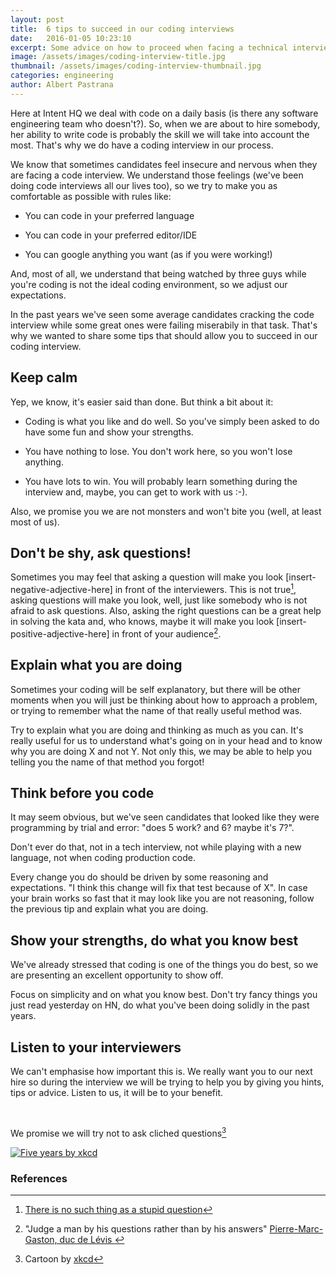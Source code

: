 ```yaml
---
layout: post
title:  6 tips to succeed in our coding interviews
date:   2016-01-05 10:23:10
excerpt: Some advice on how to proceed when facing a technical interview where you are asked to code like ours.
image: /assets/images/coding-interview-title.jpg
thumbnail: /assets/images/coding-interview-thumbnail.jpg
categories: engineering
author: Albert Pastrana
---
```


Here at Intent HQ we deal with code on a daily basis (is there any software engineering team who doesn't?). So, when we are about to hire somebody, her ability to write code is probably the skill we will take into account the most. That's why we do have a coding interview in our process.

We know that sometimes candidates feel insecure and nervous when they are facing a code interview. We understand those feelings (we've been doing code interviews all our lives too), so we try to make you as comfortable as possible with rules like:

- You can code in your preferred language

- You can code in your preferred editor/IDE

- You can google anything you want (as if you were working!)

And, most of all, we understand that being watched by three guys while you're coding is not the ideal coding environment, so we adjust our expectations.

In the past years we've seen some average candidates cracking the code interview while some great ones were failing miserabily in that task. That's why we wanted to share some tips that should allow you to succeed in our coding interview.

## Keep calm
Yep, we know, it's easier said than done. But think a bit about it:

- Coding is what you like and do well. So you've simply been asked to do have some fun and show your strengths.

- You have nothing to lose. You don't work here, so you won't lose anything.

- You have lots to win. You will probably learn something during the interview and, maybe, you can get to work with us :-).


Also, we promise you we are not monsters and won't bite you (well, at least most of us).

## Don't be shy, ask questions!
Sometimes you may feel that asking a question will make you look [insert-negative-adjective-here] in front of the interviewers. This is not true[^stupid-question], asking questions will make you look, well, just like somebody who is not afraid to ask questions. Also, asking the right questions can be a great help in solving the kata and, who knows, maybe it will make you look [insert-positive-adjective-here] in front of your audience[^questions].

## Explain what you are doing
Sometimes your coding will be self explanatory, but there will be other moments when you will just be thinking about how to approach a problem, or trying to remember what the name of that really useful method was.

Try to explain what you are doing and thinking as much as you can. It's really useful for us to understand what's going on in your head and to know why you are doing X and not Y. Not only this, we may be able to help you telling you the name of that method you forgot!

## Think before you code
It may seem obvious, but we've seen candidates that looked like they were programming by trial and error: "does 5 work? and 6? maybe it's 7?".

Don't ever do that, not in a tech interview, not while playing with a new language, not when coding production code.

Every change you do should be driven by some reasoning and expectations. "I think this change will fix that test because of X". In case your brain works so fast that it may look like you are not reasoning, follow the previous tip and explain what you are doing.

## Show your strengths, do what you know best
We've already stressed that coding is one of the things you do best, so we are presenting an excellent opportunity to show off.

Focus on simplicity and on what you know best. Don't try fancy things you just read yesterday on HN, do what you've been doing solidly in the past years.

## Listen to your interviewers
We can't emphasise how important this is. We really want you to our next hire so during the interview we will be trying to help you by giving you hints, tips or advice. Listen to us, it will be to your benefit.

&nbsp;

We promise we will try not to ask cliched questions[^xkcd]

[![Five years by xkcd](http://imgs.xkcd.com/comics/five_years.png)](http://xkcd.com/1088/)

### References
[^stupid-question]: [There is no such thing as a stupid question](https://en.wikipedia.org/wiki/No_such_thing_as_a_stupid_question)
[^questions]: "Judge a man by his questions rather than by his answers" [ Pierre-Marc-Gaston, duc de Lévis ](https://en.wikiquote.org/wiki/Voltaire#Misattributed)
[^xkcd]: Cartoon by [xkcd](http://xkcd.com/)
